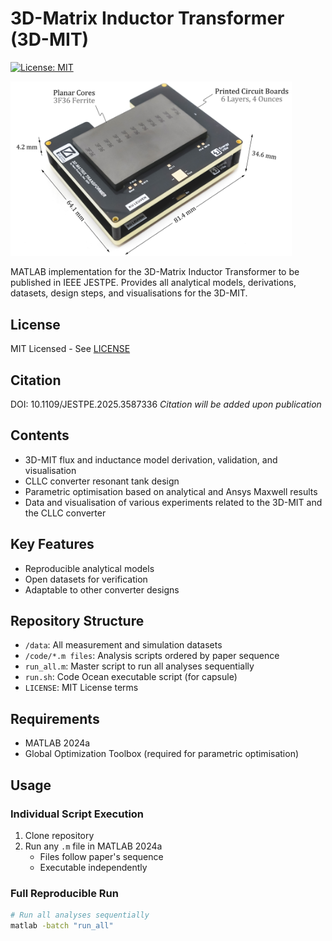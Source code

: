 # 3D-Matrix Inductor Transformer (3D-MIT)
[![License: MIT](https://img.shields.io/badge/License-MIT-yellow.svg)](https://opensource.org/licenses/MIT)

<img src="3DMIT.jpg" alt="3D-MIT" width="450"/>


MATLAB implementation for the 3D-Matrix Inductor Transformer to be published in IEEE JESTPE. Provides all analytical models, derivations, datasets, design steps, and visualisations for the 3D-MIT.

## License
MIT Licensed - See [LICENSE](LICENSE)

## Citation
DOI: 10.1109/JESTPE.2025.3587336
_Citation will be added upon publication_

## Contents
- 3D-MIT flux and inductance model derivation, validation, and visualisation
- CLLC converter resonant tank design
- Parametric optimisation based on analytical and Ansys Maxwell results
- Data and visualisation of various experiments related to the 3D-MIT and the CLLC converter

## Key Features
- Reproducible analytical models
- Open datasets for verification
- Adaptable to other converter designs

## Repository Structure
- `/data`: All measurement and simulation datasets
- `/code/*.m files`: Analysis scripts ordered by paper sequence
- `run_all.m`: Master script to run all analyses sequentially
- `run.sh`: Code Ocean executable script (for capsule)
- `LICENSE`: MIT License terms

## Requirements
- MATLAB 2024a
- Global Optimization Toolbox (required for parametric optimisation)

## Usage

### Individual Script Execution
1. Clone repository
2. Run any `.m` file in MATLAB 2024a
   - Files follow paper's sequence
   - Executable independently

### Full Reproducible Run
```bash
# Run all analyses sequentially
matlab -batch "run_all"
